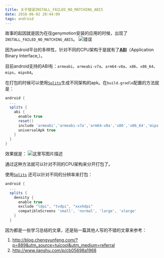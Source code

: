 ```yaml
---
title: 关于错误INSTALL_FAILED_NO_MATCHING_ABIS
date: 2016-06-02 20:44:09
tags: android
---
```

故事的起因就是因为在往genymotion安装的应用的时候，出现了`INSTALL_FAILED_NO_MATCHING_ABIS`。
![错误](http://img.blog.csdn.net/20160428170835800)

<!--more-->

因为android平台的多样性，针对不同的CPU架构于是就有了[**ABI**](http://developer.android.com/ndk/guides/abis.html)（Application Binary Interface,）。

目前android支持的ABI有：`armeabi`、`armeabi-v7a`、`arm64-v8a`、`x86`、`x86_64`、`mips`、`mips64`。

在打包的时候可以使用[`Splits`](http://tools.android.com/tech-docs/new-build-system/user-guide/apk-splits)生成不同架构的apk。在`build.gradle`配置的方法就是：
```gradle
android {
  ...
  splits {
    abi {
      enable true
      reset()
      include 'armeabi','armeabi-v7a','arm64-v8a','x86','x86_64','mips','mips64'
      universalApk true
    }
  }
}
```
效果就是：
![这里写图片描述](http://img.blog.csdn.net/20160428170922441)

通过这种方法就可以针对不同的CPU架构来分开打包了。

使用[`Splits`](http://tools.android.com/tech-docs/new-build-system/user-guide/apk-splits) 还可以针对不同的分辨率来打包：
```gradle
android {
  ...
  splits {
    density {
      enable true
      exclude "ldpi", "tvdpi", "xxxhdpi"
      compatibleScreens 'small', 'normal', 'large', 'xlarge'
    }
  }
```

因为都是一些学习总结的文章，还是贴一篇其他人写的不错的文章来参考：
1. <http://blog.chengyunfeng.com/?p=889&utm_source=tuicool&utm_medium=referral>
2.  <http://www.jianshu.com/p/cb05698a1968>
